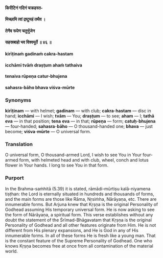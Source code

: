 #### किरीटिनं गदिनं चक्रहस्त-
#### मिच्छामि त्वां द्रष्टुमहं तथैव ।
#### तेनैव रूपेण चतुर्भुजेन
#### सहस्रबाहो भव विश्वमूर्ते ॥ ४६ ॥

#### kirīṭinaṁ gadinaṁ cakra-hastam
#### icchāmi tvāṁ draṣṭum ahaṁ tathaiva
#### tenaiva rūpeṇa catur-bhujena
#### sahasra-bāho bhava viśva-mūrte

### Synonyms

**kirīṭinam** — with helmet; **gadinam** — with club; **cakra**-**hastam** — disc in hand; **icchāmi** — I wish; **tvām** — You; **draṣṭum** — to see; **aham** — I; **tathā** **eva** — in that position; **tena** **eva** — in that; **rūpeṇa** — form; **catuḥ**-**bhujena** — four-handed; **sahasra**-**bāho** — O thousand-handed one; **bhava** — just become; **viśva**-**mūrte** — O universal form.

### Translation

O universal form, O thousand-armed Lord, I wish to see You in Your four-armed form, with helmeted head and with club, wheel, conch and lotus flower in Your hands. I long to see You in that form.

### Purport

In the Brahma-saṁhitā (5.39) it is stated, rāmādi-mūrtiṣu kalā-niyamena tiṣṭhan: the Lord is eternally situated in hundreds and thousands of forms, and the main forms are those like Rāma, Nṛsiṁha, Nārāyaṇa, etc. There are innumerable forms. But Arjuna knew that Kṛṣṇa is the original Personality of Godhead assuming His temporary universal form. He is now asking to see the form of Nārāyaṇa, a spiritual form. This verse establishes without any doubt the statement of the Śrīmad-Bhāgavatam that Kṛṣṇa is the original Personality of Godhead and all other features originate from Him. He is not different from His plenary expansions, and He is God in any of His innumerable forms. In all of these forms He is fresh like a young man. That is the constant feature of the Supreme Personality of Godhead. One who knows Kṛṣṇa becomes free at once from all contamination of the material world.